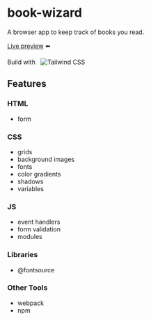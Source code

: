 # book-wizard

A browser app to keep track of books you read.

[Live preview](https://bwd202.github.io/book-wizard/) ⬅️

Build with &nbsp; ![Tailwind CSS](https://img.shields.io/badge/-Tailwind%20CSS-333?style=flat-square&logo=tailwind-css&logoColor=06b6d4)

## Features

### HTML

- form

### CSS

- grids
- background images
- fonts
- color gradients
- shadows
- variables

### JS

- event handlers
- form validation
- modules

### Libraries

- @fontsource

### Other Tools

- webpack
- npm